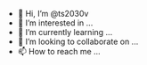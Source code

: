 - 👋 Hi, I’m @ts2030v
- 👀 I’m interested in ...
- 🌱 I’m currently learning ...
- 💞️ I’m looking to collaborate on ...
- 📫 How to reach me ...

<!---
ts2030v/ts2030v is a ✨ special ✨ repository because its `README.md` (this file) appears on your GitHub profile.
You can click the Preview link to take a look at your changes.
--->
